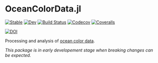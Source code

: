 # OceanColorData.jl

[![Stable](https://img.shields.io/badge/docs-stable-blue.svg)](https://gaelforget.github.io/OceanColorData.jl/stable)
[![Dev](https://img.shields.io/badge/docs-dev-blue.svg)](https://gaelforget.github.io/OceanColorData.jl/dev)
[![Build Status](https://travis-ci.org/gaelforget/OceanColorData.jl.svg?branch=master)](https://travis-ci.org/gaelforget/OceanColorData.jl)
[![Codecov](https://codecov.io/gh/gaelforget/OceanColorData.jl/branch/master/graph/badge.svg)](https://codecov.io/gh/gaelforget/OceanColorData.jl)
[![Coveralls](https://coveralls.io/repos/github/gaelforget/OceanColorData.jl/badge.svg?branch=master)](https://coveralls.io/github/gaelforget/OceanColorData.jl?branch=master)

[![DOI](https://zenodo.org/badge/248762827.svg)](https://zenodo.org/badge/latestdoi/248762827)

Processing and analysis of [ocean color data](https://en.wikipedia.org/wiki/Ocean_color#Ocean_color_radiometry). 

_This package is in early developement stage when breaking changes can be expected._
